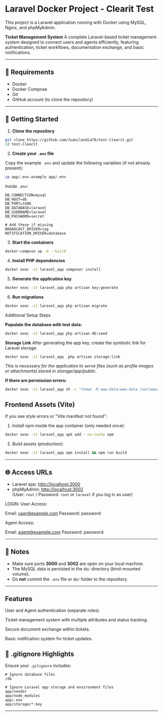 # Laravel Docker Project - Clearit Test

This project is a Laravel application running with Docker using MySQL, Nginx, and phpMyAdmin.

**Ticket Management System**
A complete Laravel-based ticket management system designed to connect users and agents efficiently, featuring authentication, ticket workflows, documentation exchange, and basic notifications.

---

## 🐳 Requirements

- Docker
- Docker Compose
- Git
- GitHub account (to clone the repository)

---

## 🚀 Getting Started

1. **Clone the repository**

```bash
git clone https://github.com/Juanilandia78/test-Clearit.git
cd test-Clearit
```

2. **Create your `.env` file**

Copy the example `.env` and update the following variables (if not already present):

```bash
cp app/.env.example app/.env
```

Inside `.env`:

```env
DB_CONNECTION=mysql
DB_HOST=db
DB_PORT=3306
DB_DATABASE=laravel
DB_USERNAME=laravel
DB_PASSWORD=secret

# Add these if missing
BROADCAST_DRIVER=log
NOTIFICATION_DRIVER=database
```

3. **Start the containers**

```bash
docker-compose up -d --build
```

4. **Install PHP dependencies**

```bash
docker exec -it laravel_app composer install
```

5. **Generate the application key**

```bash
docker exec -it laravel_app php artisan key:generate
```

6. **Run migrations**

```bash
docker exec -it laravel_app php artisan migrate
```

Additional Setup Steps

**Populate the database with test data:**

```bash
docker exec -it laravel_app php artisan db:seed
```

**Storage Link**
After generating the app key, create the symbolic link for Laravel storage:

```bash
docker exec -it laravel_app  php artisan storage:link
```
*This is necessary for the application to serve files (such as profile images or attachments) stored in storage/app/public.*


**If there are permission errors:**

```bash
docker exec -it laravel_app sh -c "chown -R www-data:www-data /var/www/storage /var/www/bootstrap/cache && chmod -R 775 /var/www/storage"
```


## Frontend Assets (Vite)

If you see style errors or "Vite manifest not found":

1. Install npm inside the app container (only needed once):

```bash
docker exec -it laravel_app apk add --no-cache npm
```

2. Build assets (production):
```bash
docker exec -it laravel_app npm install && npm run build
```


---

## 🌐 Access URLs

- Laravel app: [http://localhost:3000](http://localhost:3000)
- phpMyAdmin: [http://localhost:3002](http://localhost:3002)  
  (User: `root` / Password: `root` or `laravel` if you log in as user)

LOGIN:
User Access:

Email: user@example.com
Password: password

Agent Access:

Email: agent@example.com
Password: password

---

## 📌 Notes

- Make sure ports **3000** and **3002** are open on your local machine.
- The MySQL data is persisted in the `db/` directory (bind-mounted volume).
- Do **not** commit the `.env` file or `db/` folder to the repository.

---

## Features

User and Agent authentication (separate roles).

Ticket management system with multiple attributes and status tracking.

Secure document exchange within tickets.

Basic notification system for ticket updates.


## 🛑 .gitignore Highlights

Ensure your `.gitignore` includes:

```gitignore
# Ignore database files
/db

# Ignore Laravel app storage and environment files
app/vendor
app/node_modules
app/.env
app/storage/*.key
```

---


